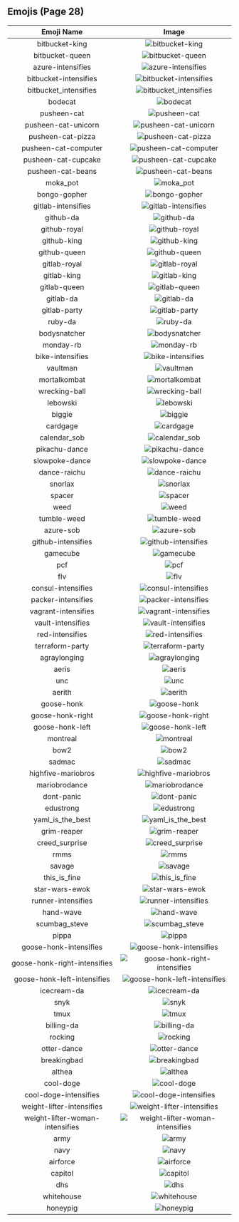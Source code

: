 
  ## Emojis (Page 28)
  |Emoji Name|Image|
  | :-: | :-: |
  |bitbucket-king| ![bitbucket-king](/output/bitbucket-king)|
  |bitbucket-queen| ![bitbucket-queen](/output/bitbucket-queen)|
  |azure-intensifies| ![azure-intensifies](/output/azure-intensifies.gif)|
  |bitbucket-intensifies| ![bitbucket-intensifies](/output/bitbucket-intensifies.gif)|
  |bitbucket_intensifies| ![bitbucket_intensifies](/output/bitbucket_intensifies)|
  |bodecat| ![bodecat](/output/bodecat.png)|
  |pusheen-cat| ![pusheen-cat](/output/pusheen-cat.png)|
  |pusheen-cat-unicorn| ![pusheen-cat-unicorn](/output/pusheen-cat-unicorn.gif)|
  |pusheen-cat-pizza| ![pusheen-cat-pizza](/output/pusheen-cat-pizza.gif)|
  |pusheen-cat-computer| ![pusheen-cat-computer](/output/pusheen-cat-computer.gif)|
  |pusheen-cat-cupcake| ![pusheen-cat-cupcake](/output/pusheen-cat-cupcake.gif)|
  |pusheen-cat-beans| ![pusheen-cat-beans](/output/pusheen-cat-beans.gif)|
  |moka_pot| ![moka_pot](/output/moka_pot.png)|
  |bongo-gopher| ![bongo-gopher](/output/bongo-gopher.gif)|
  |gitlab-intensifies| ![gitlab-intensifies](/output/gitlab-intensifies.gif)|
  |github-da| ![github-da](/output/github-da.png)|
  |github-royal| ![github-royal](/output/github-royal.png)|
  |github-king| ![github-king](/output/github-king)|
  |github-queen| ![github-queen](/output/github-queen)|
  |gitlab-royal| ![gitlab-royal](/output/gitlab-royal.png)|
  |gitlab-king| ![gitlab-king](/output/gitlab-king)|
  |gitlab-queen| ![gitlab-queen](/output/gitlab-queen)|
  |gitlab-da| ![gitlab-da](/output/gitlab-da.png)|
  |gitlab-party| ![gitlab-party](/output/gitlab-party.gif)|
  |ruby-da| ![ruby-da](/output/ruby-da.png)|
  |bodysnatcher| ![bodysnatcher](/output/bodysnatcher.jpg)|
  |monday-rb| ![monday-rb](/output/monday-rb.png)|
  |bike-intensifies| ![bike-intensifies](/output/bike-intensifies.gif)|
  |vaultman| ![vaultman](/output/vaultman.png)|
  |mortalkombat| ![mortalkombat](/output/mortalkombat.png)|
  |wrecking-ball| ![wrecking-ball](/output/wrecking-ball.gif)|
  |lebowski| ![lebowski](/output/lebowski.png)|
  |biggie| ![biggie](/output/biggie.jpg)|
  |cardgage| ![cardgage](/output/cardgage.jpg)|
  |calendar_sob| ![calendar_sob](/output/calendar_sob.png)|
  |pikachu-dance| ![pikachu-dance](/output/pikachu-dance.gif)|
  |slowpoke-dance| ![slowpoke-dance](/output/slowpoke-dance.gif)|
  |dance-raichu| ![dance-raichu](/output/dance-raichu.gif)|
  |snorlax| ![snorlax](/output/snorlax.gif)|
  |spacer| ![spacer](/output/spacer.png)|
  |weed| ![weed](/output/weed.png)|
  |tumble-weed| ![tumble-weed](/output/tumble-weed.gif)|
  |azure-sob| ![azure-sob](/output/azure-sob.png)|
  |github-intensifies| ![github-intensifies](/output/github-intensifies.gif)|
  |gamecube| ![gamecube](/output/gamecube.png)|
  |pcf| ![pcf](/output/pcf.png)|
  |flv| ![flv](/output/flv.png)|
  |consul-intensifies| ![consul-intensifies](/output/consul-intensifies.gif)|
  |packer-intensifies| ![packer-intensifies](/output/packer-intensifies.gif)|
  |vagrant-intensifies| ![vagrant-intensifies](/output/vagrant-intensifies.gif)|
  |vault-intensifies| ![vault-intensifies](/output/vault-intensifies.gif)|
  |red-intensifies| ![red-intensifies](/output/red-intensifies.gif)|
  |terraform-party| ![terraform-party](/output/terraform-party.gif)|
  |agraylonging| ![agraylonging](/output/agraylonging.png)|
  |aeris| ![aeris](/output/aeris.png)|
  |unc| ![unc](/output/unc.jpg)|
  |aerith| ![aerith](/output/aerith)|
  |goose-honk| ![goose-honk](/output/goose-honk.png)|
  |goose-honk-right| ![goose-honk-right](/output/goose-honk-right.png)|
  |goose-honk-left| ![goose-honk-left](/output/goose-honk-left)|
  |montreal| ![montreal](/output/montreal.jpg)|
  |bow2| ![bow2](/output/bow2.gif)|
  |sadmac| ![sadmac](/output/sadmac.jpg)|
  |highfive-mariobros| ![highfive-mariobros](/output/highfive-mariobros.png)|
  |mariobrodance| ![mariobrodance](/output/mariobrodance.gif)|
  |dont-panic| ![dont-panic](/output/dont-panic.png)|
  |edustrong| ![edustrong](/output/edustrong.png)|
  |yaml_is_the_best| ![yaml_is_the_best](/output/yaml_is_the_best.png)|
  |grim-reaper| ![grim-reaper](/output/grim-reaper.png)|
  |creed_surprise| ![creed_surprise](/output/creed_surprise.jpg)|
  |rmms| ![rmms](/output/rmms.jpg)|
  |savage| ![savage](/output/savage.jpg)|
  |this_is_fine| ![this_is_fine](/output/this_is_fine.gif)|
  |star-wars-ewok| ![star-wars-ewok](/output/star-wars-ewok.png)|
  |runner-intensifies| ![runner-intensifies](/output/runner-intensifies.gif)|
  |hand-wave| ![hand-wave](/output/hand-wave.gif)|
  |scumbag_steve| ![scumbag_steve](/output/scumbag_steve.png)|
  |pippa| ![pippa](/output/pippa.png)|
  |goose-honk-intensifies| ![goose-honk-intensifies](/output/goose-honk-intensifies.gif)|
  |goose-honk-right-intensifies| ![goose-honk-right-intensifies](/output/goose-honk-right-intensifies.gif)|
  |goose-honk-left-intensifies| ![goose-honk-left-intensifies](/output/goose-honk-left-intensifies)|
  |icecream-da| ![icecream-da](/output/icecream-da.png)|
  |snyk| ![snyk](/output/snyk.png)|
  |tmux| ![tmux](/output/tmux.png)|
  |billing-da| ![billing-da](/output/billing-da.png)|
  |rocking| ![rocking](/output/rocking.gif)|
  |otter-dance| ![otter-dance](/output/otter-dance.gif)|
  |breakingbad| ![breakingbad](/output/breakingbad.png)|
  |althea| ![althea](/output/althea.png)|
  |cool-doge| ![cool-doge](/output/cool-doge.gif)|
  |cool-doge-intensifies| ![cool-doge-intensifies](/output/cool-doge-intensifies.gif)|
  |weight-lifter-intensifies| ![weight-lifter-intensifies](/output/weight-lifter-intensifies.gif)|
  |weight-lifter-woman-intensifies| ![weight-lifter-woman-intensifies](/output/weight-lifter-woman-intensifies.gif)|
  |army| ![army](/output/army.png)|
  |navy| ![navy](/output/navy.png)|
  |airforce| ![airforce](/output/airforce.png)|
  |capitol| ![capitol](/output/capitol.png)|
  |dhs| ![dhs](/output/dhs.png)|
  |whitehouse| ![whitehouse](/output/whitehouse.png)|
  |honeypig| ![honeypig](/output/honeypig.jpg)|
  